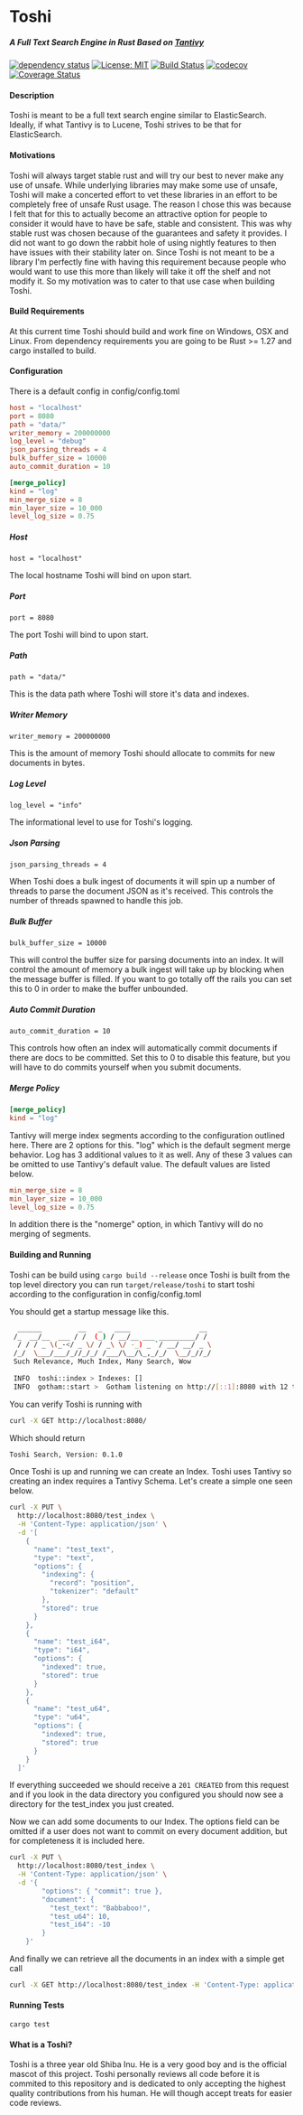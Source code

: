 # Toshi
##### A Full Text Search Engine in Rust Based on [Tantivy](https://github.com/tantivy-search/tantivy)

[![dependency status](https://deps.rs/repo/github/hntd187/toshi/status.svg)](https://deps.rs/repo/github/hntd187/toshi) [![License: MIT](https://img.shields.io/badge/License-MIT-yellow.svg)](https://opensource.org/licenses/MIT) [![Build Status](https://travis-ci.org/hntd187/Toshi.svg?branch=master)](https://travis-ci.org/hntd187/Toshi) [![codecov](https://codecov.io/gh/hntd187/Toshi/branch/master/graph/badge.svg)](https://codecov.io/gh/hntd187/Toshi) [![Coverage Status](https://coveralls.io/repos/github/hntd187/Toshi/badge.svg?branch=master)](https://coveralls.io/github/hntd187/Toshi?branch=master)

#### Description
Toshi is meant to be a full text search engine similar to ElasticSearch. Ideally, if what Tantivy is to Lucene, Toshi strives
to be that for ElasticSearch. 

#### Motivations
Toshi will always target stable rust and will try our best to never make any use of unsafe. While underlying libraries may make some 
use of unsafe, Toshi will make a concerted effort to vet these libraries in an effort to be completely free of unsafe Rust usage. The
reason I chose this was because I felt that for this to actually become an attractive option for people to consider it would have to have
be safe, stable and consistent. This was why stable rust was chosen because of the guarantees and safety it provides. I did not want to go down the rabbit hole of using nightly features to then have issues with their stability later on. Since Toshi is not 
meant to be a library I'm perfectly fine with having this requirement because people who would want to use this more than likely will 
take it off the shelf and not modify it. So my motivation was to cater to that use case when building Toshi.

#### Build Requirements
At this current time Toshi should build and work fine on Windows, OSX and Linux. From dependency requirements you are going to be Rust >= 1.27 and cargo installed to build.

#### Configuration

There is a default config in config/config.toml

```toml
host = "localhost"
port = 8080
path = "data/"
writer_memory = 200000000
log_level = "debug"
json_parsing_threads = 4
bulk_buffer_size = 10000
auto_commit_duration = 10

[merge_policy]
kind = "log"
min_merge_size = 8
min_layer_size = 10_000
level_log_size = 0.75
```

##### Host
`host = "localhost"`

The local hostname Toshi will bind on upon start.

##### Port
`port = 8080`

The port Toshi will bind to upon start.

##### Path
`path = "data/"`

This is the data path where Toshi will store it's data and indexes.

##### Writer Memory
`writer_memory = 200000000`

This is the amount of memory Toshi should allocate to commits for new documents in bytes.

##### Log Level
`log_level = "info"`

The informational level to use for Toshi's logging.

##### Json Parsing
`json_parsing_threads = 4`

When Toshi does a bulk ingest of documents it will spin up a number of threads to parse the document JSON as it's
received. This controls the number of threads spawned to handle this job.

##### Bulk Buffer
`bulk_buffer_size = 10000`

This will control the buffer size for parsing documents into an index. It will control the amount of memory a bulk ingest will
take up by blocking when the message buffer is filled. If you want to go totally off the rails you can set this to 0 in order to make
the buffer unbounded.

##### Auto Commit Duration
`auto_commit_duration = 10`

This controls how often an index will automatically commit documents if there are docs to be committed. Set this to 0 to disable this feature,
but you will have to do commits yourself when you submit documents. 

##### Merge Policy
```toml
[merge_policy]
kind = "log"
```

Tantivy will merge index segments according to the configuration outlined here. There are 2 options for this. "log" which is the default 
segment merge behavior. Log has 3 additional values to it as well. Any of these 3 values can be omitted to use Tantivy's default value.
The default values are listed below.

```toml
min_merge_size = 8
min_layer_size = 10_000
level_log_size = 0.75
```

In addition there is the "nomerge" option, in which Tantivy will do no merging of segments.

#### Building and Running
Toshi can be build using `cargo build --release` once Toshi is built from the top level directory you can run `target/release/toshi` to
start toshi according to the configuration in config/config.toml

You should get a startup message like this.

```bash
  ______         __   _   ____                 __
 /_  __/__  ___ / /  (_) / __/__ ___ _________/ /
  / / / _ \(_-</ _ \/ / _\ \/ -_) _ `/ __/ __/ _ \
 /_/  \___/___/_//_/_/ /___/\__/\_,_/_/  \__/_//_/
 Such Relevance, Much Index, Many Search, Wow
 
 INFO  toshi::index > Indexes: []
 INFO  gotham::start >  Gotham listening on http://[::1]:8080 with 12 threads
```

You can verify Toshi is running with

```bash
curl -X GET http://localhost:8080/
```

Which should return

```html
Toshi Search, Version: 0.1.0
```

Once Toshi is up and running we can create an Index. Toshi uses Tantivy so creating an index requires a Tantivy Schema. Let's create a 
simple one seen below.

```bash
curl -X PUT \
  http://localhost:8080/test_index \
  -H 'Content-Type: application/json' \
  -d '[
    {
      "name": "test_text",
      "type": "text",
      "options": {
        "indexing": {
          "record": "position",
          "tokenizer": "default"
        },
        "stored": true
      }
    },
    {
      "name": "test_i64",
      "type": "i64",
      "options": {
        "indexed": true,
        "stored": true
      }
    },
    {
      "name": "test_u64",
      "type": "u64",
      "options": {
        "indexed": true,
        "stored": true
      }
    }
  ]'
  ```
  
If everything succeeded we should receive a `201 CREATED` from this request and if you look in the data directory you configured you
should now see a directory for the test_index you just created.

Now we can add some documents to our Index. The options field can be omitted if a user does not want to commit on every document addition, but
for completeness it is included here.

```bash
curl -X PUT \
  http://localhost:8080/test_index \
  -H 'Content-Type: application/json' \
  -d '{
        "options": { "commit": true },
        "document": {
          "test_text": "Babbaboo!",
          "test_u64": 10,
          "test_i64": -10
        }
    }'
```

And finally we can retrieve all the documents in an index with a simple get call

```bash
curl -X GET http://localhost:8080/test_index -H 'Content-Type: application/json'
```

#### Running Tests

`cargo test`

#### What is a Toshi?

Toshi is a three year old Shiba Inu. He is a very good boy and is the official mascot of this project. Toshi personally reviews all code before it is commited to this repository and is dedicated to only accepting the highest quality contributions from his human. He will though accept treats for easier code reviews. 
